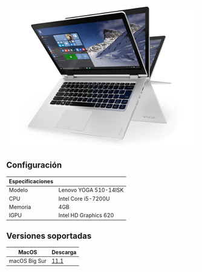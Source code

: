  <img src="lenovo.png">

## Configuración

| Especificaciones    |                                            |
| ------------------- | -------------------------------------------|
| Modelo              | Lenovo YOGA 510-14ISK                        |
| CPU                 | Intel Core i5-7200U                        |
| Memoria             | 4GB                                        |
| IGPU                | Intel HD Graphics 620                     |

## Versiones soportadas

| MacOS               | Descarga                                   |  
| ------------------- | -------------------------------------------
| macOS Big Sur       |  <a href="https://github.com/daviiid99/Acer-Aspire-E5-571G/releases/tag/11.1">11.1</a>|
